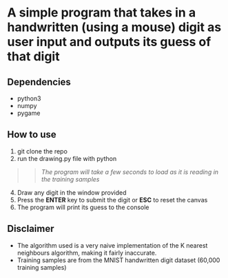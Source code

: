# A simple program that takes in a handwritten (using a mouse) digit as user input and outputs its guess of that digit

## Dependencies
- python3
- numpy
- pygame

## How to use
1. git clone the repo
2. run the drawing.py file with python
>> *The program will take a few seconds to load as it is reading in the training samples*
4. Draw any digit in the window provided
5. Press the **ENTER** key to submit the digit or **ESC** to reset the canvas 
6. The program will print its guess to the console 

## Disclaimer 
- The algorithm used is a very naive implementation of the K nearest neighbours algorithm,
  making it fairly inaccurate. 
- Training samples are from the MNIST handwritten digit dataset (60,000 training samples)



  
 

